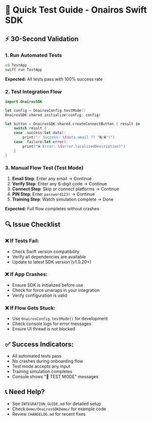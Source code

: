 # 🚀 Quick Test Guide - Onairos Swift SDK

## ⚡ 30-Second Validation

### 1. Run Automated Tests
```bash
cd TestApp
swift run TestApp
```

**Expected:** All tests pass with 100% success rate

### 2. Test Integration Flow
```swift
import OnairosSDK

let config = OnairosConfig.testMode()
OnairosSDK.shared.initialize(config: config)

let button = OnairosSDK.shared.createConnectButton { result in
    switch result {
    case .success(let data):
        print("✅ Success: \(data.email ?? "N/A")")
    case .failure(let error):
        print("❌ Error: \(error.localizedDescription)")
    }
}
```

### 3. Manual Flow Test (Test Mode)
1. **Email Step**: Enter any email → Continue
2. **Verify Step**: Enter any 6-digit code → Continue  
3. **Connect Step**: Skip or connect platforms → Continue
4. **PIN Step**: Enter `password123!` → Continue
5. **Training Step**: Watch simulation complete → Done

**Expected:** Full flow completes without crashes

## 🔍 Issue Checklist

### ❌ **If Tests Fail:**
- Check Swift version compatibility
- Verify all dependencies are available
- Update to latest SDK version (v1.0.20+)

### ❌ **If App Crashes:**
- Ensure SDK is initialized before use
- Check for force unwraps in your integration
- Verify configuration is valid

### ❌ **If Flow Gets Stuck:**
- Use `OnairosConfig.testMode()` for development
- Check console logs for error messages
- Ensure UI thread is not blocked

## ✅ **Success Indicators:**
- All automated tests pass
- No crashes during onboarding flow
- Test mode accepts any input
- Training simulation completes
- Console shows "🧪 TEST MODE" messages

## 📞 **Need Help?**
- See `INTEGRATION_GUIDE.md` for detailed setup
- Check `Demo/OnairosSDKDemo/` for example code
- Review `CHANGELOG.md` for recent fixes 